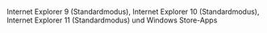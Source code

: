 Internet Explorer 9 \(Standardmodus\), Internet Explorer 10 \(Standardmodus\), Internet Explorer 11 \(Standardmodus\) und Windows Store\-Apps